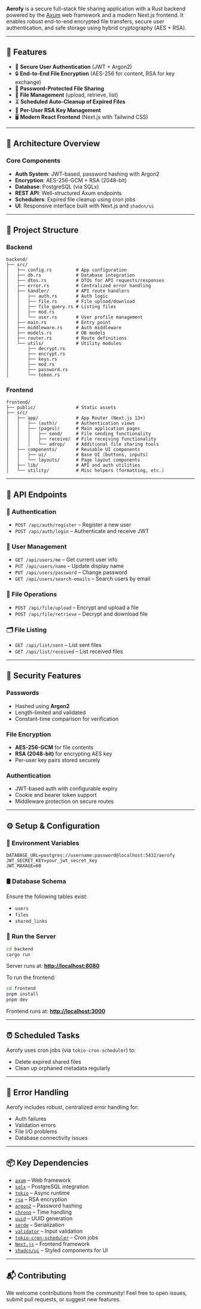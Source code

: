 **Aerofy** is a secure full-stack file sharing application with a Rust backend powered by the [Axum](https://docs.rs/axum/latest/axum/) web framework and a modern Next.js frontend. It enables robust end-to-end encrypted file transfers, secure user authentication, and safe storage using hybrid cryptography (AES + RSA).

---

## 🚀 Features

* 🔐 **Secure User Authentication** (JWT + Argon2)
* 🔒 **End-to-End File Encryption** (AES-256 for content, RSA for key exchange)
* 📁 **Password-Protected File Sharing**
* 🧾 **File Management** (upload, retrieve, list)
* ⏳ **Scheduled Auto-Cleanup of Expired Files**
* 🔑 **Per-User RSA Key Management**
* 🖥️ **Modern React Frontend** (Next.js with Tailwind CSS)

---

## 🧱 Architecture Overview

### Core Components

* **Auth System**: JWT-based, password hashing with Argon2
* **Encryption**: AES-256-GCM + RSA (2048-bit)
* **Database**: PostgreSQL (via SQLx)
* **REST API**: Well-structured Axum endpoints
* **Schedulers**: Expired file cleanup using cron jobs
* **UI**: Responsive interface built with Next.js and `shadcn/ui`

---

## 📁 Project Structure

### Backend

```
backend/
├── src/
│   ├── config.rs         # App configuration
│   ├── db.rs             # Database integration
│   ├── dtos.rs           # DTOs for API requests/responses
│   ├── error.rs          # Centralized error handling
│   ├── handler/          # API route handlers
│   │   ├── auth.rs       # Auth logic
│   │   ├── file.rs       # File upload/download
│   │   ├── file_query.rs # Listing files
│   │   ├── mod.rs
│   │   └── user.rs       # User profile management
│   ├── main.rs           # Entry point
│   ├── middleware.rs     # Auth middleware
│   ├── models.rs         # DB models
│   ├── router.rs         # Route definitions
│   └── utils/            # Utility modules
│       ├── decrypt.rs
│       ├── encrypt.rs
│       ├── keys.rs
│       ├── mod.rs
│       ├── password.rs
│       └── token.rs
```

### Frontend

```
frontend/
├── public/               # Static assets
├── src/
│   ├── app/              # App Router (Next.js 13+)
│   │   ├── (auth)/       # Authentication views
│   │   ├── (pages)/      # Main application pages
│   │   │   ├── send/     # File sending functionality
│   │   │   ├── receive/  # File receiving functionality
│   │   │   └── adrop/    # Additional file sharing tools
│   ├── components/       # Reusable UI components
│   │   ├── ui/           # Base UI (buttons, inputs)
│   │   └── layouts/      # Page layout components
│   ├── lib/              # API and auth utilities
│   └── utility/          # Misc helpers (formatting, etc.)
```

---

## 📡 API Endpoints

### 🔐 Authentication

* `POST /api/auth/register` – Register a new user
* `POST /api/auth/login` – Authenticate and receive JWT

### 👤 User Management

* `GET /api/users/me` – Get current user info
* `PUT /api/users/name` – Update display name
* `PUT /api/users/password` – Change password
* `GET /api/users/search-emails` – Search users by email

### 📁 File Operations

* `POST /api/file/upload` – Encrypt and upload a file
* `POST /api/file/retrieve` – Decrypt and download file

### 🗂 File Listing

* `GET /api/list/sent` – List sent files
* `GET /api/list/received` – List received files

---

## 🔐 Security Features

### Passwords

* Hashed using **Argon2**
* Length-limited and validated
* Constant-time comparison for verification

### File Encryption

* **AES-256-GCM** for file contents
* **RSA (2048-bit)** for encrypting AES key
* Per-user key pairs stored securely

### Authentication

* JWT-based auth with configurable expiry
* Cookie and bearer token support
* Middleware protection on secure routes

---

## ⚙️ Setup & Configuration

### 📄 Environment Variables

```env
DATABASE_URL=postgres://username:password@localhost:5432/aerofy
JWT_SECRET_KEY=your_jwt_secret_key
JWT_MAXAGE=60
```

### 🛢 Database Schema

Ensure the following tables exist:

* `users`
* `files`
* `shared_links`

### 🧪 Run the Server

```bash
cd backend
cargo run
```

Server runs at: **[http://localhost:8080](http://localhost:8080)**

To run the frontend:

```bash
cd frontend
pnpm install
pnpm dev
```

Frontend runs at: **[http://localhost:3000](http://localhost:3000)**

---

## ⏰ Scheduled Tasks

Aerofy uses cron jobs (via `tokio-cron-scheduler`) to:

* Delete expired shared files
* Clean up orphaned metadata regularly

---

## 🧯 Error Handling

Aerofy includes robust, centralized error handling for:

* Auth failures
* Validation errors
* File I/O problems
* Database connectivity issues

---

## 📦 Key Dependencies

* [`axum`](https://crates.io/crates/axum) – Web framework
* [`sqlx`](https://crates.io/crates/sqlx) – PostgreSQL integration
* [`tokio`](https://crates.io/crates/tokio) – Async runtime
* [`rsa`](https://crates.io/crates/rsa) – RSA encryption
* [`argon2`](https://crates.io/crates/argon2) – Password hashing
* [`chrono`](https://crates.io/crates/chrono) – Time handling
* [`uuid`](https://crates.io/crates/uuid) – UUID generation
* [`serde`](https://crates.io/crates/serde) – Serialization
* [`validator`](https://crates.io/crates/validator) – Input validation
* [`tokio-cron-scheduler`](https://crates.io/crates/tokio-cron-scheduler) – Cron jobs
* [`Next.js`](https://nextjs.org/) – Frontend framework
* [`shadcn/ui`](https://ui.shadcn.dev) – Styled components for UI

---

## 📬 Contributing

We welcome contributions from the community!
Feel free to open issues, submit pull requests, or suggest new features.